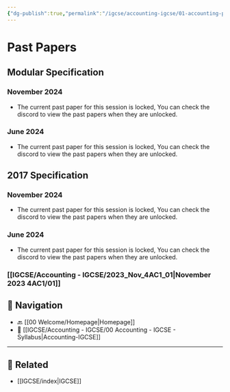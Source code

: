 ```yaml
---
{"dg-publish":true,"permalink":"/igcse/accounting-igcse/01-accounting-pastpapers/","created":"2025-06-16T07:41:49.344+03:00","updated":"2025-06-16T07:53:14.667+03:00"}
---
```


# Past Papers

## Modular Specification 

### November 2024 

- The current past paper for this session is locked, You can check the discord to view the past papers when they are unlocked. 
### June 2024 

- The current past paper for this session is locked, You can check the discord to view the past papers when they are unlocked. 


## 2017 Specification

### November 2024 

- The current past paper for this session is locked, You can check the discord to view the past papers when they are unlocked. 
### June 2024 

- The current past paper for this session is locked, You can check the discord to view the past papers when they are unlocked. 

### [[IGCSE/Accounting - IGCSE/2023_Nov_4AC1_01\|November 2023 4AC1/01]]



## 🧭 Navigation

- 🔙 [[00 Welcome/Homepage\|Homepage]]
- 📁 [[IGCSE/Accounting - IGCSE/00 Accounting - IGCSE - Syllabus\|Accounting-IGCSE]]

---

## 🔗 Related

- [[IGCSE/index\|IGCSE]]
